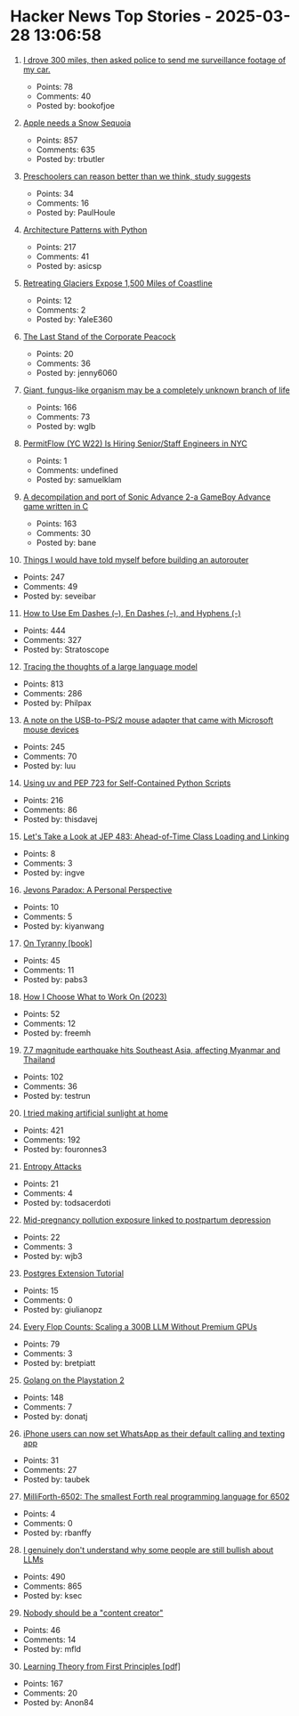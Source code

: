 # Hacker News Top Stories - 2025-03-28 13:06:58

1. [I drove 300 miles, then asked police to send me surveillance footage of my car.](https://cardinalnews.org/2025/03/28/i-drove-300-miles-in-rural-virginia-then-asked-police-to-send-me-their-public-surveillance-footage-of-my-car-heres-what-i-learned/)
   - Points: 78
   - Comments: 40
   - Posted by: bookofjoe

2. [Apple needs a Snow Sequoia](https://reviews.ofb.biz/safari/article/1300.html)
   - Points: 857
   - Comments: 635
   - Posted by: trbutler

3. [Preschoolers can reason better than we think, study suggests](https://phys.org/news/2025-03-preschoolers.html)
   - Points: 34
   - Comments: 16
   - Posted by: PaulHoule

4. [Architecture Patterns with Python](https://www.cosmicpython.com/book/preface.html)
   - Points: 217
   - Comments: 41
   - Posted by: asicsp

5. [Retreating Glaciers Expose 1,500 Miles of Coastline](https://e360.yale.edu/digest/climate-glaciers-coastline-study)
   - Points: 12
   - Comments: 2
   - Posted by: YaleE360

6. [The Last Stand of the Corporate Peacock](https://wrk3.substack.com/p/the-last-stand-of-the-corporate-peacock)
   - Points: 20
   - Comments: 36
   - Posted by: jenny6060

7. [Giant, fungus-like organism may be a completely unknown branch of life](https://www.livescience.com/animals/giant-fungus-like-organism-may-be-a-completely-unknown-branch-of-life)
   - Points: 166
   - Comments: 73
   - Posted by: wglb

8. [PermitFlow (YC W22) Is Hiring Senior/Staff Engineers in NYC](https://jobs.ashbyhq.com/permitflow?departmentId=d33195eb-8978-4439-abc6-5a8a072de808)
   - Points: 1
   - Comments: undefined
   - Posted by: samuelklam

9. [A decompilation and port of Sonic Advance 2-a GameBoy Advance game written in C](https://github.com/SAT-R/sa2)
   - Points: 163
   - Comments: 30
   - Posted by: bane

10. [Things I would have told myself before building an autorouter](https://blog.autorouting.com/p/13-things-i-would-have-told-myself)
   - Points: 247
   - Comments: 49
   - Posted by: seveibar

11. [How to Use Em Dashes (–), En Dashes (–), and Hyphens (-)](https://www.merriam-webster.com/grammar/em-dash-en-dash-how-to-use)
   - Points: 444
   - Comments: 327
   - Posted by: Stratoscope

12. [Tracing the thoughts of a large language model](https://www.anthropic.com/research/tracing-thoughts-language-model)
   - Points: 813
   - Comments: 286
   - Posted by: Philpax

13. [A note on the USB-to-PS/2 mouse adapter that came with Microsoft mouse devices](https://devblogs.microsoft.com/oldnewthing/20250325-00/?p=110993)
   - Points: 245
   - Comments: 70
   - Posted by: luu

14. [Using uv and PEP 723 for Self-Contained Python Scripts](https://thisdavej.com/share-python-scripts-like-a-pro-uv-and-pep-723-for-easy-deployment/)
   - Points: 216
   - Comments: 86
   - Posted by: thisdavej

15. [Let's Take a Look at JEP 483: Ahead-of-Time Class Loading and Linking](https://www.morling.dev/blog/jep-483-aot-class-loading-linking/)
   - Points: 8
   - Comments: 3
   - Posted by: ingve

16. [Jevons Paradox: A Personal Perspective](https://fakepixels.substack.com/p/jevons-paradox-a-personal-perspective)
   - Points: 10
   - Comments: 5
   - Posted by: kiyanwang

17. [On Tyranny [book]](https://timothysnyder.org/on-tyranny)
   - Points: 45
   - Comments: 11
   - Posted by: pabs3

18. [How I Choose What to Work On (2023)](https://tynan.com/workonwhat/)
   - Points: 52
   - Comments: 12
   - Posted by: freemh

19. [7.7 magnitude earthquake hits Southeast Asia, affecting Myanmar and Thailand](https://twitter.com/TaraBull808/status/1905534938558157139)
   - Points: 102
   - Comments: 36
   - Posted by: testrun

20. [I tried making artificial sunlight at home](https://victorpoughon.fr/i-tried-making-artificial-sunlight-at-home/)
   - Points: 421
   - Comments: 192
   - Posted by: fouronnes3

21. [Entropy Attacks](https://blog.cr.yp.to/20140205-entropy.html)
   - Points: 21
   - Comments: 4
   - Posted by: todsacerdoti

22. [Mid-pregnancy pollution exposure linked to postpartum depression](https://www.bps.org.uk/research-digest/mid-pregnancy-pollution-exposure-linked-postpartum-depression-new-study-suggests)
   - Points: 22
   - Comments: 3
   - Posted by: wjb3

23. [Postgres Extension Tutorial](https://github.com/IshaanAdarsh/Postgres-extension-tutorial/blob/main/SGML/intro_and_toc.md)
   - Points: 15
   - Comments: 0
   - Posted by: giulianopz

24. [Every Flop Counts: Scaling a 300B LLM Without Premium GPUs](https://arxiv.org/abs/2503.05139)
   - Points: 79
   - Comments: 3
   - Posted by: bretpiatt

25. [Golang on the Playstation 2](https://rgsilva.com/blog/ps2-go-part-1/)
   - Points: 148
   - Comments: 7
   - Posted by: donatj

26. [iPhone users can now set WhatsApp as their default calling and texting app](https://www.theverge.com/news/637489/iphone-whatsapp-default-calling-texting-app)
   - Points: 31
   - Comments: 27
   - Posted by: taubek

27. [MilliForth-6502: The smallest Forth real programming language for 6502](https://github.com/agsb/milliForth-6502)
   - Points: 4
   - Comments: 0
   - Posted by: rbanffy

28. [I genuinely don't understand why some people are still bullish about LLMs](https://twitter.com/skdh/status/1905132853672784121)
   - Points: 490
   - Comments: 865
   - Posted by: ksec

29. [Nobody should be a "content creator"](https://christianheilmann.com/2025/03/12/nobody-should-be-a-content-creator/)
   - Points: 46
   - Comments: 14
   - Posted by: mfld

30. [Learning Theory from First Principles [pdf]](https://www.di.ens.fr/~fbach/ltfp_book.pdf)
   - Points: 167
   - Comments: 20
   - Posted by: Anon84

